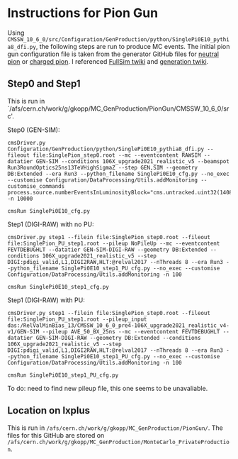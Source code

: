 # Instructions for Pion Gun
Using `CMSSW_10_6_0/src/Configuration/GenProduction/python/SinglePi0E10_pythia8_dfi.py`, the following steps are run to produce MC events. The initial pion gun configuration file is taken from the generator GitHub files for [neutral pion](https://github.com/cms-sw/cmssw/blob/CMSSW_10_6_X/Configuration/Generator/python/SinglePi0E10_pythia8_cfi.py) or [charged pion](https://github.com/cms-sw/cmssw/blob/CMSSW_10_6_X/Configuration/Generator/python/SinglePiPt10_pythia8_cfi.py). I referenced [FullSim twiki](https://twiki.cern.ch/twiki/bin/view/CMSPublic/WorkBookGenIntro#ComposeFullSimConfig) and [generation twiki](https://twiki.cern.ch/twiki/bin/view/CMSPublic/WorkBookGeneration).

## Step0 and Step1
This is run in `/afs/cern.ch/work/g/gkopp/MC_GenProduction/PionGun/CMSSW_10_6_0/src'.

Step0 (GEN-SIM):
```
cmsDriver.py Configuration/GenProduction/python/SinglePi0E10_pythia8_dfi.py --fileout file:SinglePion_step0.root --mc --eventcontent RAWSIM --datatier GEN-SIM --conditions 106X_upgrade2021_realistic_v5 --beamspot Run3RoundOptics25ns13TeVHighSigmaZ --step GEN,SIM --geometry DB:Extended --era Run3 --python_filename SinglePi0E10_cfg.py --no_exec --customise Configuration/DataProcessing/Utils.addMonitoring --customise_commands process.source.numberEventsInLuminosityBlock="cms.untracked.uint32(1408450)" -n 10000

cmsRun SinglePi0E10_cfg.py
```

Step1 (DIGI-RAW) with no PU:
```
cmsDriver.py step1 --filein file:SinglePion_step0.root --fileout file:SinglePion_PU_step1.root --pileup NoPileUp --mc --eventcontent FEVTDEBUGHLT --datatier GEN-SIM-DIGI-RAW --geometry DB:Extended --conditions 106X_upgrade2021_realistic_v5 --step DIGI:pdigi_valid,L1,DIGI2RAW,HLT:@relval2017 --nThreads 8 --era Run3 --python_filename SinglePi0E10_step1_PU_cfg.py --no_exec --customise Configuration/DataProcessing/Utils.addMonitoring -n 100

cmsRun SinglePi0E10_step1_cfg.py
``` 

Step1 (DIGI-RAW) with PU:
``` 
cmsDriver.py step1 --filein file:SinglePion_step0.root --fileout file:SinglePion_PU_step1.root --pileup_input das:/RelValMinBias_13/CMSSW_10_6_0_pre4-106X_upgrade2021_realistic_v4-v1/GEN-SIM --pileup AVE_50_BX_25ns --mc --eventcontent FEVTDEBUGHLT --datatier GEN-SIM-DIGI-RAW --geometry DB:Extended --conditions 106X_upgrade2021_realistic_v5 --step DIGI:pdigi_valid,L1,DIGI2RAW,HLT:@relval2017 --nThreads 8 --era Run3 --python_filename SinglePi0E10_step1_PU_cfg.py --no_exec --customise Configuration/DataProcessing/Utils.addMonitoring -n 100

cmsRun SinglePi0E10_step1_PU_cfg.py
```
To do: need to find new pileup file, this one seems to be unavaliable. 

## Location on lxplus
This is run in `/afs/cern.ch/work/g/gkopp/MC_GenProduction/PionGun/`. The files for this GitHub are stored on `/afs/cern.ch/work/g/gkopp/MC_GenProduction/MonteCarlo_PrivateProduction`.